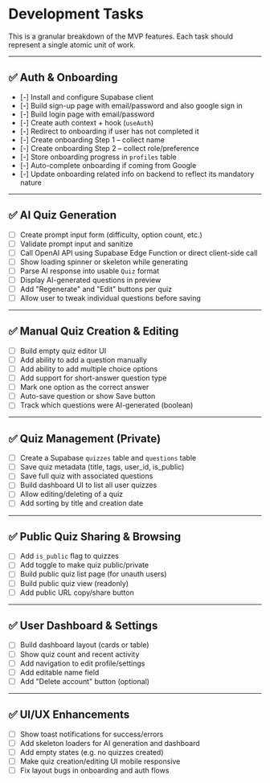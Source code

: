 # Development Tasks

This is a granular breakdown of the MVP features. Each task should represent a single atomic unit of work.

---

## ✅ Auth & Onboarding

- [-] Install and configure Supabase client
- [-] Build sign-up page with email/password and also google sign in
- [-] Build login page with email/password
- [-] Create auth context + hook (`useAuth`)
- [-] Redirect to onboarding if user has not completed it
- [-] Create onboarding Step 1 – collect name
- [-] Create onboarding Step 2 – collect role/preference
- [-] Store onboarding progress in `profiles` table
- [-] Auto-complete onboarding if coming from Google
- [-] Update onboarding related info on backend to reflect its mandatory nature

---

## ✅ AI Quiz Generation

- [ ] Create prompt input form (difficulty, option count, etc.)
- [ ] Validate prompt input and sanitize
- [ ] Call OpenAI API using Supabase Edge Function or direct client-side call
- [ ] Show loading spinner or skeleton while generating
- [ ] Parse AI response into usable `Quiz` format
- [ ] Display AI-generated questions in preview
- [ ] Add "Regenerate" and "Edit" buttons per quiz
- [ ] Allow user to tweak individual questions before saving

---

## ✅ Manual Quiz Creation & Editing

- [ ] Build empty quiz editor UI
- [ ] Add ability to add a question manually
- [ ] Add ability to add multiple choice options
- [ ] Add support for short-answer question type
- [ ] Mark one option as the correct answer
- [ ] Auto-save question or show Save button
- [ ] Track which questions were AI-generated (boolean)

---

## ✅ Quiz Management (Private)

- [ ] Create a Supabase `quizzes` table and `questions` table
- [ ] Save quiz metadata (title, tags, user_id, is_public)
- [ ] Save full quiz with associated questions
- [ ] Build dashboard UI to list all user quizzes
- [ ] Allow editing/deleting of a quiz
- [ ] Add sorting by title and creation date

---

## ✅ Public Quiz Sharing & Browsing

- [ ] Add `is_public` flag to quizzes
- [ ] Add toggle to make quiz public/private
- [ ] Build public quiz list page (for unauth users)
- [ ] Build public quiz view (readonly)
- [ ] Add public URL copy/share button

---

## ✅ User Dashboard & Settings

- [ ] Build dashboard layout (cards or table)
- [ ] Show quiz count and recent activity
- [ ] Add navigation to edit profile/settings
- [ ] Add editable name field
- [ ] Add "Delete account" button (optional)

---

## ✅ UI/UX Enhancements

- [ ] Show toast notifications for success/errors
- [ ] Add skeleton loaders for AI generation and dashboard
- [ ] Add empty states (e.g. no quizzes created)
- [ ] Make quiz creation/editing UI mobile responsive
- [ ] Fix layout bugs in onboarding and auth flows

